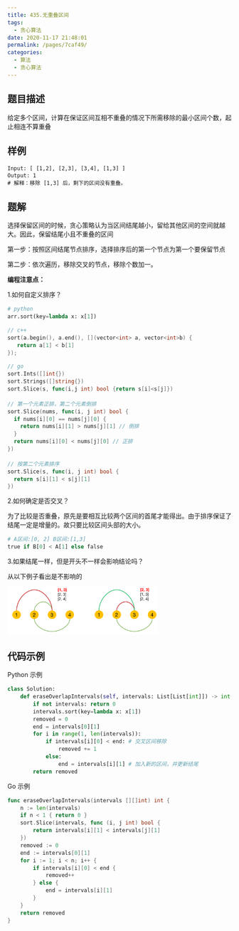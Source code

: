 ```yaml
---
title: 435.无重叠区间
tags: 
  - 贪心算法
date: 2020-11-17 21:48:01
permalink: /pages/7caf49/
categories: 
  - 算法
  - 贪心算法
---
```


## 题目描述

给定多个区间，计算在保证区间互相不重叠的情况下所需移除的最小区间个数，起止相连不算重叠

## 样例

```
Input: [ [1,2], [2,3], [3,4], [1,3] ]
Output: 1
# 解释：移除 [1,3] 后，剩下的区间没有重叠。
```

## 题解

选择保留区间的时候，贪心策略认为当区间结尾越小，留给其他区间的空间就越大。因此，保留结尾小且不重叠的区间

第一步：按照区间结尾节点排序，选择排序后的第一个节点为第一个要保留节点

第二步：依次遍历，移除交叉的节点，移除个数加一。

**编程注意点：**

1.如何自定义排序？

```python
# python
arr.sort(key=lambda x: x[1])
```

```c++
// c++
sort(a.begin(), a.end(), [](vector<int> a, vector<int>b) {
   return a[1] < b[1]
});
```

```go
// go 
sort.Ints([]int{})
sort.Strings([]string{})
sort.Slice(s, func(i,j int) bool {return s[i]<s[j]})

// 第一个元素正排，第二个元素倒排
sort.Slice(nums, func(i, j int) bool {
  if nums[i][0] == nums[j][0] {
    return nums[i][1] > nums[j][1] // 倒排
  }
  return nums[i][0] < nums[j][0] // 正排
})

// 按第二个元素排序
sort.Slice(s, func(i, j int) bool {
  return s[i][1] < s[j][1] 
})
```



2.如何确定是否交叉？

为了比较是否重叠，原先是要相互比较两个区间的首尾才能得出。由于排序保证了结尾一定是增量的。故只要比较区间头部的大小。

```python
# A区间:[0, 2] B区间:[1,3]
true if B[0] < A[1] else false
```

3.如果结尾一样，但是开头不一样会影响结论吗？

从以下例子看出是不影响的

<img src="./assets/img/image-20201117221823304.png" alt="image-20201117221823304" style="zoom:33%;margin: 0;" />

## 代码示例

Python 示例

```python
class Solution:
    def eraseOverlapIntervals(self, intervals: List[List[int]]) -> int:
        if not intervals: return 0
        intervals.sort(key=lambda x: x[1])
        removed = 0
        end = intervals[0][1]
        for i in range(1, len(intervals)):
            if intervals[i][0] < end: # 交叉区间移除
                removed += 1
            else:
                end = intervals[i][1] # 加入新的区间，并更新结尾
        return removed
```

Go 示例

```go
func eraseOverlapIntervals(intervals [][]int) int {
    n := len(intervals)
    if n < 1 { return 0 }
    sort.Slice(intervals, func (i, j int) bool {
        return intervals[i][1] < intervals[j][1]
    })
    removed := 0
    end := intervals[0][1]
    for i := 1; i < n; i++ {
        if intervals[i][0] < end {
            removed++
        } else {
            end = intervals[i][1]
        }
    }
    return removed
}
```

